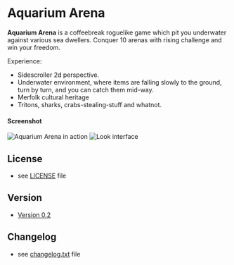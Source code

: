 Aquarium Arena
======
**Aquarium Arena** is a coffeebreak roguelike game which pit you underwater against various sea dwellers.
  Conquer 10 arenas with rising challenge and win your freedom.

Experience:
* Sidescroller 2d perspective.
* Underwater environment, where items are falling slowly to the ground, turn by turn, and you can catch them mid-way.
* Merfolk cultural heritage
* Tritons, sharks, crabs-stealing-stuff and whatnot.

#### Screenshot
![Aquarium Arena in action](http://i.imgur.com/x7et68f.png "screenshot")
![Look interface](http://i.imgur.com/khhtRmN.png "screenshot")

## License
* see [LICENSE](https://github.com/valrak/AquariumRL/blob/master/LICENSE.md) file

## Version
* [Version 0.2](https://github.com/valrak/AquariumRL/releases/tag/0.2)

## Changelog
* see [changelog.txt](https://github.com/valrak/AquariumRL/blob/master/changelog.txt) file